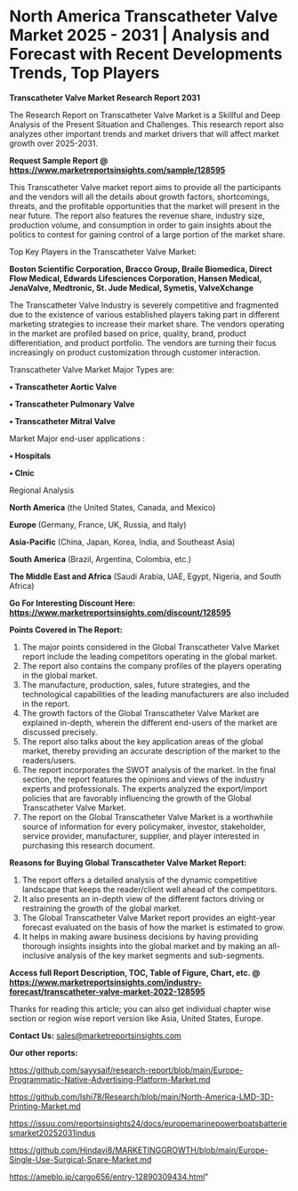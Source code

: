 # North America Transcatheter Valve Market 2025 - 2031 | Analysis and Forecast with Recent Developments Trends, Top Players

<strong>Transcatheter Valve Market Research Report 2031</strong>

The Research Report on Transcatheter Valve Market is a Skillful and Deep Analysis of the Present Situation and Challenges. This research report also analyzes other important trends and market drivers that will affect market growth over 2025-2031.

<strong>Request Sample Report @ <a href=https://www.marketreportsinsights.com/sample/128595>https://www.marketreportsinsights.com/sample/128595</a></strong>

This Transcatheter Valve market report aims to provide all the participants and the vendors will all the details about growth factors, shortcomings, threats, and the profitable opportunities that the market will present in the near future. The report also features the revenue share, industry size, production volume, and consumption in order to gain insights about the politics to contest for gaining control of a large portion of the market share.

Top Key Players in the Transcatheter Valve Market:

<strong>Boston Scientific Corporation, Bracco Group, Braile Biomedica, Direct Flow Medical, Edwards Lifesciences Corporation, Hansen Medical, JenaValve, Medtronic, St. Jude Medical, Symetis, ValveXchange</strong>

The Transcatheter Valve Industry is severely competitive and fragmented due to the existence of various established players taking part in different marketing strategies to increase their market share. The vendors operating in the market are profiled based on price, quality, brand, product differentiation, and product portfolio. The vendors are turning their focus increasingly on product customization through customer interaction.

Transcatheter Valve Market Major Types are:

<strong>• Transcatheter Aortic Valve

• Transcatheter Pulmonary Valve

• Transcatheter Mitral Valve</strong>

Market Major end-user applications :

<strong>• Hospitals

• Clnic</strong>

Regional Analysis

</u><strong><b>North America</b></strong> (the United States, Canada, and Mexico)

<strong><b>Europe </b></strong>(Germany, France, UK, Russia, and Italy)

<strong><b>Asia-Pacific</b></strong> (China, Japan, Korea, India, and Southeast Asia)

<strong><b>South America</b></strong> (Brazil, Argentina, Colombia, etc.)

<strong><b>The Middle East and Africa</b></strong> (Saudi Arabia, UAE, Egypt, Nigeria, and South Africa)

<strong>Go For Interesting Discount Here: <a href=https://www.marketreportsinsights.com/discount/128595>https://www.marketreportsinsights.com/discount/128595</a></strong>

<strong>Points Covered in The Report:</strong>
<ol>
  <li>The major points considered in the Global Transcatheter Valve Market report include the leading competitors operating in the global market.</li>
  <li>The report also contains the company profiles of the players operating in the global market.</li>
  <li>The manufacture, production, sales, future strategies, and the technological capabilities of the leading manufacturers are also included in the report.</li>
  <li>The growth factors of the Global Transcatheter Valve Market are explained in-depth, wherein the different end-users of the market are discussed precisely.</li>
  <li>The report also talks about the key application areas of the global market, thereby providing an accurate description of the market to the readers/users.</li>
  <li>The report incorporates the SWOT analysis of the market. In the final section, the report features the opinions and views of the industry experts and professionals. The experts analyzed the export/import policies that are favorably influencing the growth of the Global Transcatheter Valve Market.</li>
  <li>The report on the Global Transcatheter Valve Market is a worthwhile source of information for every policymaker, investor, stakeholder, service provider, manufacturer, supplier, and player interested in purchasing this research document.</li>
</ol>
<strong>Reasons for Buying Global Transcatheter Valve Market Report:</strong>

<ol>
  <li>The report offers a detailed analysis of the dynamic competitive landscape that keeps the reader/client well ahead of the competitors.</li>
  <li>It also presents an in-depth view of the different factors driving or restraining the growth of the global market.</li>
  <li>The Global Transcatheter Valve Market report provides an eight-year forecast evaluated on the basis of how the market is estimated to grow.</li>
  <li>It helps in making aware business decisions by having providing thorough insights insights into the global market and by making an all-inclusive analysis of the key market segments and sub-segments.</li>
</ol>
<strong>Access full Report Description, TOC, Table of Figure, Chart, etc. @ <a href=https://www.marketreportsinsights.com/industry-forecast/transcatheter-valve-market-2022-128595>https://www.marketreportsinsights.com/industry-forecast/transcatheter-valve-market-2022-128595</a></strong>


Thanks for reading this article; you can also get individual chapter wise section or region wise report version like Asia, United States, Europe.

<strong>Contact Us:</strong>
sales@marketreportsinsights.com

<strong>Our other reports:</strong>

<a href=https://github.com/sayysaif/research-report/blob/main/Europe-Programmatic-Native-Advertising-Platform-Market.md>https://github.com/sayysaif/research-report/blob/main/Europe-Programmatic-Native-Advertising-Platform-Market.md</a>

<a href=https://github.com/Ishi78/Research/blob/main/North-America-LMD-3D-Printing-Market.md>https://github.com/Ishi78/Research/blob/main/North-America-LMD-3D-Printing-Market.md</a>

<a href=https://issuu.com/reportsinsights24/docs/europemarinepowerboatsbatteriesmarket20252031indus>https://issuu.com/reportsinsights24/docs/europemarinepowerboatsbatteriesmarket20252031indus</a>

<a href=https://github.com/Hindavi8/MARKETINGGROWTH/blob/main/Europe-Single-Use-Surgical-Snare-Market.md>https://github.com/Hindavi8/MARKETINGGROWTH/blob/main/Europe-Single-Use-Surgical-Snare-Market.md</a>

<a href=https://ameblo.jp/cargo656/entry-12890309434.html>https://ameblo.jp/cargo656/entry-12890309434.html</a>"
